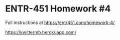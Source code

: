 # ENTR-451 Homework #4

Full instructions at https://entr451.com/homework-4/

https://kwittermb.herokuapp.com/